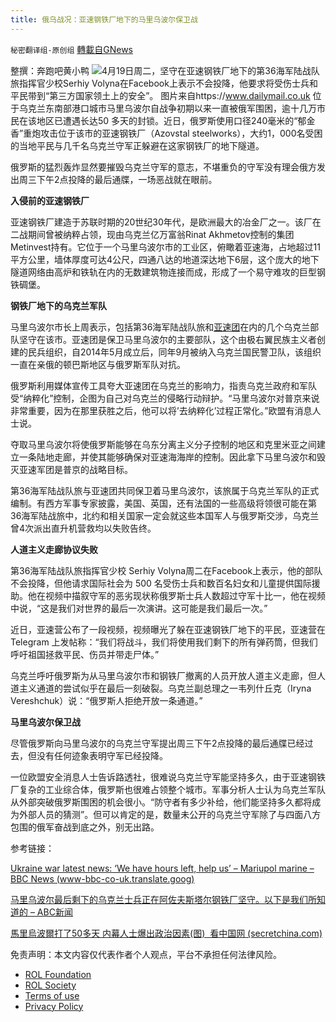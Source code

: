 ```yaml
---
title: 俄乌战况：亚速钢铁厂地下的马里乌波尔保卫战
---
```

`秘密翻译组-原创组` [轉載自GNews](https://gnews.org/zh-hans/2379464/)

整撰：奔跑吧黄小鸭
![](https://assets.gnews.org/wp-content/uploads/2022/04/56821303-10734439-Serhiy_Volyna.png)4月19日周二，坚守在亚速钢铁厂地下的第36海军陆战队旅指挥官少校Serhiy Volyna在Facebook上表示不会投降，他要求将受伤士兵和平民带到“第三方国家领土上的安全”。 图片来自https://www.dailymail.co.uk
位于乌克兰东南部港口城市马里乌波尔自战争初期以来一直被俄军围困，逾十几万市民在该地区已遭遇长达50 多天的封锁。近日，俄罗斯使用口径240毫米的“郁金香”重炮攻击位于该市的亚速钢铁厂（Azovstal steelworks），大约1，000名受困的当地平民与几千名乌克兰守军正躲避在这家钢铁厂的地下隧道。

俄罗斯的猛烈轰炸显然要摧毁乌克兰守军的意志，不堪重负的守军没有理会俄方发出周三下午2点投降的最后通牒，一场恶战就在眼前。

**入侵前的亚速钢铁厂**

亚速钢铁厂建造于苏联时期的20世纪30年代，是欧洲最大的冶金厂之一。该厂在二战期间曾被纳粹占领，现由乌克兰亿万富翁Rinat Akhmetov控制的集团Metinvest持有。它位于一个马里乌波尔市的工业区，俯瞰着亚速海，占地超过11平方公里，墙体厚度可达4公尺，四通八达的地道深达地下6层，这个庞大的地下隧道网络由高炉和铁轨在内的无数建筑物连接而成，形成了一个易守难攻的巨型钢铁碉堡。

**钢铁厂地下的乌克兰军队**

马里乌波尔市长上周表示，包括第36海军陆战队旅和[亚速团](https://en.wikipedia.org/wiki/Azov_Battalion)在内的几个乌克兰部队坚守在该市。亚速团是保卫马里乌波尔的主要部队，这个由极右翼民族主义者创建的民兵组织，自2014年5月成立后，同年9月被纳入乌克兰国民警卫队，该组织一直在亲俄的顿巴斯地区与俄罗斯军队对抗。

俄罗斯利用媒体宣传工具夸大亚速团在乌克兰的影响力，指责乌克兰政府和军队受“纳粹化”控制，企图为自己对乌克兰的侵略行动辩护。“马里乌波尔对普京来说非常重要，因为在那里获胜之后，他可以将’去纳粹化’过程正常化。”欧盟有消息人士说。

夺取马里乌波尔将使俄罗斯能够在乌东分离主义分子控制的地区和克里米亚之间建立一条陆地走廊，并使其能够确保对亚速海海岸的控制。因此拿下马里乌波尔和毁灭亚速军团是普京的战略目标。

第36海军陆战队旅与亚速团共同保卫着马里乌波尔，该旅属于乌克兰军队的正式编制。有西方军事专家披露，美国、英国，还有法国的一些高级将领很可能在第36海军陆战旅中，北约和相关国家一定会就这些本国军人与俄罗斯交涉，乌克兰曾4次派出直升机营救均以失败告终。

**人道主义走廊协议失败**

第36海军陆战队旅指挥官少校 Serhiy Volyna周二在Facebook上表示，他的部队不会投降，但他请求国际社会为 500 名受伤士兵和数百名妇女和儿童提供国际援助。他在视频中描叙守军的恶劣现状称俄罗斯士兵人数超过守军十比一，他在视频中说，“这是我们对世界的最后一次演讲。这可能是我们最后一次。”

近日，亚速营公布了一段视频，视频曝光了躲在亚速钢铁厂地下的平民，亚速营在 Telegram 上发帖称：“我们将战斗，我们将使用我们剩下的所有弹药筒，但我们呼吁祖国拯救平民、伤员并带走尸体。”

乌克兰呼吁俄罗斯为从马里乌波尔市和钢铁厂撤离的人员开放人道主义走廊，但人道主义通道的尝试似乎在最后一刻破裂。乌克兰副总理之一韦列什丘克（Iryna Vereshchuk）说：“俄罗斯人拒绝开放一条通道。”

**马里乌波尔保卫战**

尽管俄罗斯向马里乌波尔的乌克兰守军提出周三下午2点投降的最后通牒已经过去，但没有任何迹象表明守军已经投降。

一位欧盟安全消息人士告诉路透社，很难说乌克兰守军能坚持多久，由于亚速钢铁厂复杂的工业综合体，俄罗斯也很难占领整个城市。军事分析人士认为乌克兰军队从外部突破俄罗斯围困的机会很小。“防守者有多少补给，他们能坚持多久都将成为外部人员的猜测”。但可以肯定的是，数量未公开的乌克兰守军除了与四面八方包围的俄军奋战到底之外，别无出路。

参考链接：

[Ukraine war latest news: ‘We have hours left, help us’ – Mariupol marine – BBC News (www-bbc-co-uk.translate.goog)](https://www-bbc-co-uk.translate.goog/news/live/world-europe-61157670?_x_tr_sl=en&amp;_x_tr_tl=zh-CN&amp;_x_tr_hl=zh-CN&amp;_x_tr_pto=sc)

[马里乌波尔最后剩下的乌克兰士兵正在阿佐夫斯塔尔钢铁厂坚守。以下是我们所知道的 – ABC新闻](https://www.abc.net.au/news/2022-04-19/what-we-know-about-the-azovstal-steelworks-siege/100998694)

[馬里烏波爾打了50多天 内幕人士爆出政治因素(图)  看中国网 (secretchina.com)](https://www.secretchina.com/news/gb/2022/04/20/1004023.html)

 

免责声明：本文内容仅代表作者个人观点，平台不承担任何法律风险。

- [ROL Foundation](https://rolfoundation.org/)
- [ROL Society](https://rolsociety.org/)
- [Terms of use](https://gnews.org/terms-of-use-3/)
- [Privacy Policy](https://gnews.org/privacy-policy/)
